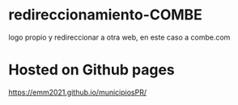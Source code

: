 # redireccionamiento-COMBE
logo propio y redireccionar a otra web, en este caso a combe.com
# Hosted on Github pages
https://emm2021.github.io/municipiosPR/
